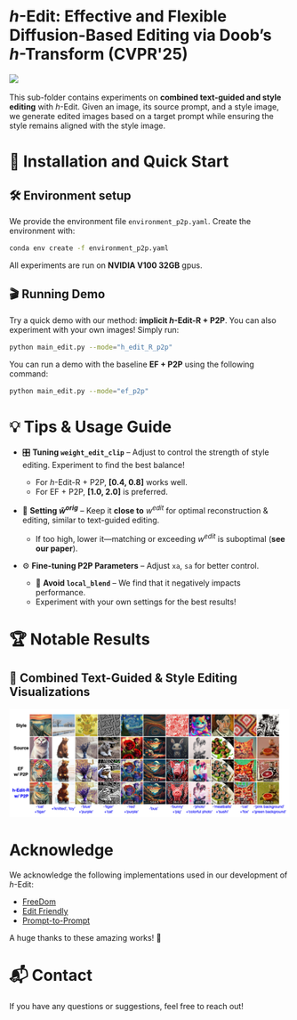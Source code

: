# *h*-Edit: Effective and Flexible Diffusion-Based Editing via Doob’s *h*-Transform (CVPR'25)

<a href="https://arxiv.org/pdf/2503.02187"><img src="https://img.shields.io/badge/https%3A%2F%2Farxiv.org%2Fabs%2F2503.02187-arxiv-brightred"></a>

This sub-folder contains experiments on **combined text-guided and style editing** with *h*-Edit. Given an image, its source prompt, and a style image, we generate edited images based on a target prompt while ensuring the style remains aligned with the style image.

# 🚀 Installation and Quick Start

## 🛠️ Environment setup

We provide the environment file `environment_p2p.yaml`. Create the environment with:  

```bash
conda env create -f environment_p2p.yaml
```

All experiments are run on **NVIDIA V100 32GB** gpus.

## 🎬 Running Demo

Try a quick demo with our method: **implicit *h*-Edit-R + P2P**. You can also experiment with your own images! Simply run: 

```bash
python main_edit.py --mode="h_edit_R_p2p"
```

You can run a demo with the baseline **EF + P2P** using the following command:

```bash
python main_edit.py --mode="ef_p2p"
```

# 💡 Tips & Usage Guide  

- 🎛️ **Tuning `weight_edit_clip`** – Adjust to control the strength of style editing. Experiment to find the best balance!  
  - For *h*-Edit-R + P2P, **[0.4, 0.8]** works well.  
  - For EF + P2P, **[1.0, 2.0]** is preferred.  

- 🔧 **Setting $\hat{w}^{orig}$** – Keep it **close to** $w^{edit}$ for optimal reconstruction & editing, similar to text-guided editing.  
  - If too high, lower it—matching or exceeding $w^{edit}$ is suboptimal (**see our paper**).  

- ⚙️ **Fine-tuning P2P Parameters** – Adjust `xa`, `sa` for better control.  
  - 🚫 **Avoid `local_blend`** – We find that it negatively impacts performance.  
  - Experiment with your own settings for the best results!  

# 🏆 Notable Results  

## 🎨 Combined Text-Guided & Style Editing Visualizations

![](assets/teaser/comparsion_h_edit_R_vs_ef.png)

# Acknowledge

We acknowledge the following implementations used in our development of *h*-Edit:  

- [FreeDom](https://github.com/vvictoryuki/FreeDoM)  
- [Edit Friendly](https://github.com/inbarhub/DDPM_inversion)
- [Prompt-to-Prompt](https://github.com/google/prompt-to-prompt)  

A huge thanks to these amazing works! 🙌 

# 📬 Contact

If you have any questions or suggestions, feel free to reach out!
